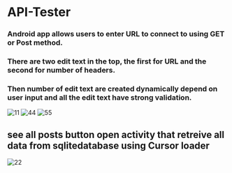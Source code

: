 # API-Tester
### Android app allows users to enter URL to connect to using GET or Post method.
### There are two edit text in the top, the first for URL and the second for number of headers.
### Then number of edit text are created dynamically depend on user input and all the edit text have strong validation.



![11](https://user-images.githubusercontent.com/34136265/171528620-92029626-1309-4fdf-b09f-7297db72541e.jpg) ![44](https://user-images.githubusercontent.com/34136265/171528745-e2f8e055-d0ed-436f-a6ce-19aafbf3dcf8.jpg) ![55](https://user-images.githubusercontent.com/34136265/171528753-373361b6-cdf7-497d-a408-11dfdcedd2e7.jpg)


## see all posts button open activity that retreive all data from sqlitedatabase using Cursor loader
![22](https://user-images.githubusercontent.com/34136265/171528820-1fce783a-ce72-4480-8e20-d8a01b53f95f.jpg)



